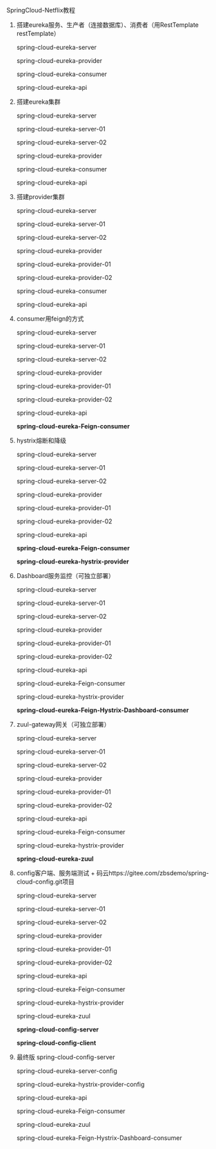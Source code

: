 SpringCloud-Netflix教程

1. 搭建eureka服务、生产者（连接数据库）、消费者（用RestTemplate restTemplate）

   <module>spring-cloud-eureka-server</module>
   
   <module>spring-cloud-eureka-provider</module>
   
   <module>spring-cloud-eureka-consumer</module>
   
   <module>spring-cloud-eureka-api</module>

2. 搭建eureka集群

   <module>spring-cloud-eureka-server</module>
   
   <module>spring-cloud-eureka-server-01</module>
   
   <module>spring-cloud-eureka-server-02</module>
   
   <module>spring-cloud-eureka-provider</module>
   
   <module>spring-cloud-eureka-consumer</module> 
   
   <module>spring-cloud-eureka-api</module>

3. 搭建provider集群

   <module>spring-cloud-eureka-server</module>
   
   <module>spring-cloud-eureka-server-01</module>
   
   <module>spring-cloud-eureka-server-02</module>
   
   <module>spring-cloud-eureka-provider</module>
   
   <module>spring-cloud-eureka-provider-01</module>
   
   <module>spring-cloud-eureka-provider-02</module>
   
   <module>spring-cloud-eureka-consumer</module> 
   
   <module>spring-cloud-eureka-api</module>

4. consumer用feign的方式

   <module>spring-cloud-eureka-server</module>
   
   <module>spring-cloud-eureka-server-01</module>
   
   <module>spring-cloud-eureka-server-02</module>
   
   <module>spring-cloud-eureka-provider</module>
   
   <module>spring-cloud-eureka-provider-01</module>
   
   <module>spring-cloud-eureka-provider-02</module>
   
   <module>spring-cloud-eureka-api</module>
   
   **<module>spring-cloud-eureka-Feign-consumer</module>**

5. hystrix熔断和降级

   <module>spring-cloud-eureka-server</module>
   
   <module>spring-cloud-eureka-server-01</module>
   
   <module>spring-cloud-eureka-server-02</module>
   
   <module>spring-cloud-eureka-provider</module>
   
   <module>spring-cloud-eureka-provider-01</module>
   
   <module>spring-cloud-eureka-provider-02</module>
   
   <module>spring-cloud-eureka-api</module>
   
   **<module>spring-cloud-eureka-Feign-consumer</module>**
   
   **<module>spring-cloud-eureka-hystrix-provider</module>**

6. Dashboard服务监控（可独立部署）

   <module>spring-cloud-eureka-server</module>
   
   <module>spring-cloud-eureka-server-01</module>
   
   <module>spring-cloud-eureka-server-02</module>
   
   <module>spring-cloud-eureka-provider</module>
   
   <module>spring-cloud-eureka-provider-01</module>
   
   <module>spring-cloud-eureka-provider-02</module>
   
   <module>spring-cloud-eureka-api</module>
   
   <module>spring-cloud-eureka-Feign-consumer</module>
   
   <module>spring-cloud-eureka-hystrix-provider</module>

   **<module>spring-cloud-eureka-Feign-Hystrix-Dashboard-consumer</module>**

7. zuul-gateway网关（可独立部署）

   <module>spring-cloud-eureka-server</module>
   
   <module>spring-cloud-eureka-server-01</module>
   
   
   <module>spring-cloud-eureka-server-02</module>
   
   <module>spring-cloud-eureka-provider</module>
   
   <module>spring-cloud-eureka-provider-01</module>
   
   <module>spring-cloud-eureka-provider-02</module>
   
   <module>spring-cloud-eureka-api</module>
   
   <module>spring-cloud-eureka-Feign-consumer</module>
   
   <module>spring-cloud-eureka-hystrix-provider</module>

   **<module>spring-cloud-eureka-zuul</module>**

8. config客户端、服务端测试 + 码云https://gitee.com/zbsdemo/spring-cloud-config.git项目

   <module>spring-cloud-eureka-server</module>
   
   <module>spring-cloud-eureka-server-01</module>
   
   <module>spring-cloud-eureka-server-02</module>
   
   <module>spring-cloud-eureka-provider</module>
   
   <module>spring-cloud-eureka-provider-01</module>
   
   <module>spring-cloud-eureka-provider-02</module>
   
   <module>spring-cloud-eureka-api</module>
   
   <module>spring-cloud-eureka-Feign-consumer</module>
   
   <module>spring-cloud-eureka-hystrix-provider</module>
   
   <module>spring-cloud-eureka-zuul</module>

   **<module>spring-cloud-config-server</module>**
   
   **<module>spring-cloud-config-client</module>**

9. 最终版
    <module>spring-cloud-config-server</module>
    
    <module>spring-cloud-eureka-server-config</module>
    
    <module>spring-cloud-eureka-hystrix-provider-config</module>
    
    <module>spring-cloud-eureka-api</module>
    
    <module>spring-cloud-eureka-Feign-consumer</module>
    
    <module>spring-cloud-eureka-zuul</module>

    <module>spring-cloud-eureka-Feign-Hystrix-Dashboard-consumer</module>

